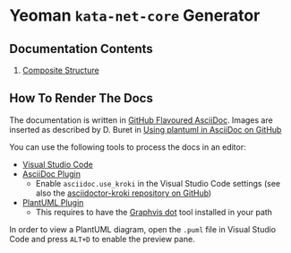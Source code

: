 # Yeoman `kata-net-core` Generator

## Documentation Contents

1. [Composite Structure](composite-structure.adoc)

## How To Render The Docs

The documentation is written in [GitHub Flavoured AsciiDoc](https://gist.github.com/dcode/0cfbf2699a1fe9b46ff04c41721dda74). Images are inserted as described by D. Buret in [Using plantuml in AsciiDoc on GitHub](https://github.com/DBuret/journal/blob/master/github-adoc-puml.adoc)

You can use the following tools to process the docs in an editor:

* [Visual Studio Code](https://code.visualstudio.com)
* [AsciiDoc Plugin](https://marketplace.visualstudio.com/items?itemName=asciidoctor.asciidoctor-vscode)
  * Enable `asciidoc.use_kroki` in the Visual Studio Code settings (see also the [asciidoctor-kroki repository on GitHub](https://github.com/Mogztter/asciidoctor-kroki))
* [PlantUML Plugin](https://marketplace.visualstudio.com/items?itemName=jebbs.plantuml)
  * This requires to have the [Graphvis dot](https://graphviz.org) tool installed in your path

In order to view a PlantUML diagram, open the `.puml` file in Visual Studio Code and press `ALT+D` to enable the preview pane.
